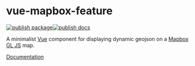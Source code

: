 # vue-mapbox-feature

[![publish package](https://github.com/benchmark-urbanism/vue-mapbox-feature/actions/workflows/publish_package.yml/badge.svg?branch=master)](https://github.com/benchmark-urbanism/vue-mapbox-feature/actions/workflows/publish_package.yml)[![publish docs](https://github.com/benchmark-urbanism/vue-mapbox-feature/actions/workflows/publish_docs.yml/badge.svg?branch=master)](https://github.com/benchmark-urbanism/vue-mapbox-feature/actions/workflows/publish_docs.yml)

A minimalist [Vue](https://vuejs.org/) component for displaying dynamic geojson on a [Mapbox GL JS](https://www.mapbox.com/mapbox-gl-js/api/) map.

[Documentation](https://benchmark-urbanism.github.io/vue-mapbox-feature)
